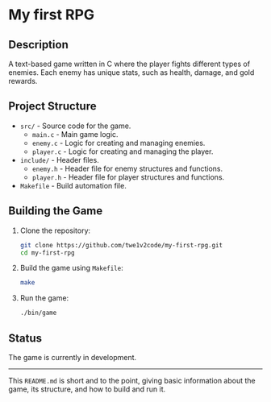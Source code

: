 # My first RPG

## Description
A text-based game written in C where the player fights different types of enemies. Each enemy has unique stats, such as health, damage, and gold rewards.

## Project Structure

- `src/` - Source code for the game.
  - `main.c` - Main game logic.
  - `enemy.c` - Logic for creating and managing enemies.
  - `player.c` - Logic for creating and managing the player.
- `include/` - Header files.
  - `enemy.h` - Header file for enemy structures and functions.
  - `player.h` - Header file for player structures and functions.
- `Makefile` - Build automation file.

## Building the Game

1. Clone the repository:

   ```bash
   git clone https://github.com/twe1v2code/my-first-rpg.git
   cd my-first-rpg
   ```

2. Build the game using `Makefile`:

   ```bash
   make
   ```

3. Run the game:

   ```bash
   ./bin/game
   ```

## Status
The game is currently in development.


---

This `README.md` is short and to the point, giving basic information about the game, its structure, and how to build and run it.
